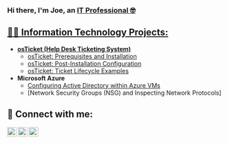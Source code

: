 ### Hi there, I'm Joe, an <a href=https://www.linkedin.com/in/joe-johnson-mba-31103a149/>IT Professional 🤓

<h2> 👨‍💻 Information Technology Projects:</h2>

- <b>osTicket (Help Desk Ticketing System)</b>
   - [osTicket: Prerequisites and Installation](https://github.com/Joejojo62/osticket-prereqs)
   - [osTicket: Post-Installation Configuration](https://github.com/Joejojo62/osticket-Postinstall)
   - [osTicket: Ticket Lifecycle Examples](https://github.com/Joejojo62/osticket-Lifecy)
- <b>Microsoft Azure</b>
   - [Configuring Active Directory within Azure VMs](https://github.com/Joejojo62/configure-ad)
   - [Network Security Groups (NSG) and Inspecting Network Protocols]

<h2> 📲 Connect with me:</h2>

[<img align="left" alt="Joe | Twitter" width="22px" src="https://cdn.jsdelivr.net/npm/simple-icons@v3/icons/twitter.svg"/>][twitter]
[<img align="left" alt="Joe | Linkedin" width="22px" src="https://cdn.jsdelivr.net/npm/simple-icons@v3/icons/linkedin.svg"/>][linkedin]
[<img align="left" alt="Josh | Instagram" width="22px" src="https://cdn.jsdelivr.net/npm/simple-icons@v3/icons/instagram.svg"/>][instagram]

[twitter]: https://twitter.com/Ljdacreator89
[instagram]: https://www.instagram.com/aut89mn/
[linkedin]: https://www.linkedin.com/in/joe-johnson-mba-31103a149/
